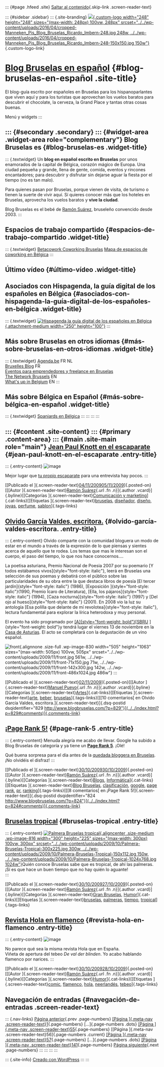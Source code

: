 ::: {#page .hfeed .site}
[Saltar al contenido](index.html#content){.skip-link
.screen-reader-text}

::: {#sidebar .sidebar}
::: {.site-branding}
[![](../../wp-content/uploads/2016/04/cropped-Manneken_Pis_Blog_Bruselas_Ricardo_Imbern-248.jpg){.custom-logo
width="248" height="248" sizes="(max-width: 248px) 100vw, 248px"
srcset="../../wp-content/uploads/2016/04/cropped-Manneken_Pis_Blog_Bruselas_Ricardo_Imbern-248.jpg 248w, ../../wp-content/uploads/2016/04/cropped-Manneken_Pis_Blog_Bruselas_Ricardo_Imbern-248-150x150.jpg 150w"}](../../index.html){.custom-logo-link}

[Blog Bruselas en español](../../index.html) {#blog-bruselas-en-español .site-title}
============================================

El blog-guía escrito por españoles en Bruselas para los hispanoparlantes
que viven aquí y para los turistas que aprovechan los vuelos baratos
para descubrir el chocolate, la cerveza, la Grand Place y tantas otras
cosas buenas.

Menú y widgets
:::

::: {#secondary .secondary}
::: {#widget-area .widget-area role="complementary"}
Blog Bruselas es {#blog-bruselas-es .widget-title}
----------------

::: {.textwidget}
Un **blog en español escrito en Bruselas** por unos enamorados de la
capital de Bélgica, corazón mágico de Europa. Una ciudad pequeña y
grande, llena de gente, comida, eventos y rincones encantadores; para
descubrir y disfrutar sin dejarse aguar la fiesta por el tiempo (no es
tan malo).

Para quienes pasan por Bruselas, porque vienen de visita, de turismo o
tienen la suerte de vivir aquí. Sí quieres conocer más que los hoteles
en Bruselas, aprovecha los vuelos baratos y **vive la ciudad**.

Blog Bruselas es el bebé de [Ramón Suárez](http://www.ramonsuarez.com),
bruseleño convencido desde 2003.
:::

Espacios de trabajo compartido {#espacios-de-trabajo-compartido .widget-title}
------------------------------

::: {.textwidget}
[Betacowork Coworking Bruselas](http://www.betacowork.com) [Mapa de
espacios de coworking en Bélgica](http://coworkingbelgium.com)
:::

Último vídeo {#último-vídeo .widget-title}
------------

Asociados con Hispagenda, la guía digital de los españoles en Bélgica {#asociados-con-hispagenda-la-guía-digital-de-los-españoles-en-bélgica .widget-title}
---------------------------------------------------------------------

::: {.textwidget}
[![Hispagenda,la guía digital de los españoles en
Bélgica](../../wp-content/uploads/2010/04/Hispagenda-250px.gif "Hispagenda, la guía digital de los españoles en Bélgica"){.attachment-medium
width="250" height="100"}](http://www.hispagenda.com)
:::

Más sobre Bruselas en otros idiomas {#más-sobre-bruselas-en-otros-idiomas .widget-title}
-----------------------------------

::: {.textwidget}
[Agenda.be](http://www.agenda.be) FR NL\
[Bruxelles Blog](http://www.bxlblog.be/) FR\
[Eventos para emprendedores y freelance en
Bruselas](http://www.betacowork.com/events/)\
[The Network
Brussels](http://groups.yahoo.com/group/TheNetworkBrussels/) EN\
[What\'s up in Belgium](http://www.whatsupin.be/) EN
:::

Más sobre Bélgica en Español {#más-sobre-bélgica-en-español .widget-title}
----------------------------

::: {.textwidget}
[Spaniards en Bélgica](http://www.spaniards.es/paises/belgica)
:::
:::
:::
:::

::: {#content .site-content}
::: {#primary .content-area}
::: {#main .site-main role="main"}
[Jean Paul Knott en el escaparate](../../index.html?p=841) {#jean-paul-knott-en-el-escaparate .entry-title}
----------------------------------------------------------

::: {.entry-content}
![image](../../wp-content/uploads/2009/11/wpid-IMAG0213.jpg)

Mejor lugar que [tu propio
escaparate](http://www.jeanpaulknott.com/ "Jean Paul Knott") para una
entrevista hay pocos.
:::

[[Publicado el
]{.screen-reader-text}[04/11/200905/11/2009](../../index.html?p=841)]{.posted-on}[[[Autor
]{.screen-reader-text}[Ramón
Suárez](../../blog/2010/04/30/index.html?author=2){.url .fn .n}]{.author
.vcard}]{.byline}[[Categorías ]{.screen-reader-text}[Comunicación y
marketing](../../blog/category/comunicacion-y-marketing/index.html)]{.cat-links}[[Etiquetas
]{.screen-reader-text}[bruselas](../../blog/tag/bruselas/index.html),
[diseñador](../../blog/tag/disenador/index.html),
[diseño](../../blog/tag/diseno/index.html),
[joyas](../../blog/tag/joyas/index.html),
[perfume](../../blog/tag/perfume/index.html),
[sablon](../../blog/tag/sablon/index.html)]{.tags-links}

[Olvido García Valdes, escritora.](../../index.html?p=829) {#olvido-garcía-valdes-escritora. .entry-title}
----------------------------------------------------------

::: {.entry-content}
Olvido comparte con la comunidad bloguera un modo de estar en el mundo a
través de la expresión de lo que piensas y sientes acerca de aquello que
te rodea. Los temas que mas le interesan son el cuerpo, el paso del
tiempo, lo que nos hace conocernos....

La poetisa asturiana, Premio Nacional de Poesia 2007 por su poemario [Y
todos estábamos vivos]{style="font-style: italic"}, leerá en Bruselas
una selección de sus poemas y debatirá con el público sobre las
particularidades de su obra entre la que destaca libros de poesía [El
tercer jardín]{style="font-style: italic"} (1986), [Exposición
]{style="font-style: italic"}(1990, Premio Ícaro de Literatura), [Ella,
los pájaros]{style="font-style: italic"} (1994), [Caza
nocturna]{style="font-style: italic"} (1997) y [Del ojo al
hueso]{style="font-style: italic"} (2001). En 2008 vio la luz su
antología [Esa polilla que delante de mí
revolotea]{style="font-style: italic"}, lectura fundamental para
explorar la lírica heterodoxa y muy personal.

El evento ha sido programado por
[[A]{style="font-weight: bold"}](http://asbru.blogspot.com/)[[SBRU](http://asbru.blogspot.com/)
]{style="font-weight: bold"}y tendrá lugar el viernes 13 de noviembre en
la [Casa de
Asturias](http://maps.google.es/maps?f=q&hl=es&geocode=&q=casa+de+asturias,bruxelles&sll=43.333416,-5.934201&sspn=1.012865,2.471924&ie=UTF8&ll=50.851637,4.361658&spn=0.013086,0.038624&z=15&iwloc=A).
El acto se completará con la degustación de un vino español.

![front](../../wp-content/uploads/2009/11/front.jpg){.alignnone
.size-full .wp-image-830 width="505" height="1063"
sizes="(max-width: 505px) 100vw, 505px"
srcset="../../wp-content/uploads/2009/11/front.jpg 561w, ../../wp-content/uploads/2009/11/front-71x150.jpg 71w, ../../wp-content/uploads/2009/11/front-142x300.jpg 142w, ../../wp-content/uploads/2009/11/front-486x1024.jpg 486w"}
:::

[[Publicado el
]{.screen-reader-text}[02/11/2009](../../index.html?p=829)]{.posted-on}[[[Autor
]{.screen-reader-text}[Manuel
Pueyo](../../blog/author/easysun/index.html){.url .fn .n}]{.author
.vcard}]{.byline}[[Categorías
]{.screen-reader-text}[Artes](../../blog/category/artes/index.html)]{.cat-links}[[Etiquetas
]{.screen-reader-text}[arte](../../blog/tag/arte/index.html),
[beber](../../blog/tag/beber/index.html),
[bruselas](../../blog/tag/bruselas/index.html)]{.tags-links}[[[10
comentarios[ en Olvido García Valdes,
escritora.]{.screen-reader-text}]{.dsq-postid
dsqidentifier="829 http://www.blogbruselas.com/?p=829"}](../../index.html?p=829#comments)]{.comments-link}

[¡Page Rank 5!](../../index.html?p=824) {#page-rank-5 .entry-title}
---------------------------------------

::: {.entry-content}
Menuda alegría me acabo de llevar. Google ha subido a Blog Bruselas de
categoría y ya tiene un [**Page Rank
5**](http://es.wikipedia.org/wiki/PageRank "¿Qué es el Page Rank? Wikipedia").
¡Olé!

Qué buena sorpresa para el día antes de la [quedada bloggera en
Bruselas](http://quedadabruselas3.eventbrite.com/ "Quedada Halloween bloggers Bruselas").
¡No olvidéis el disfraz!
:::

[[Publicado el
]{.screen-reader-text}[30/10/200930/10/2009](../../index.html?p=824)]{.posted-on}[[[Autor
]{.screen-reader-text}[Ramón
Suárez](../../blog/2010/04/30/index.html?author=2){.url .fn .n}]{.author
.vcard}]{.byline}[[Categorías
]{.screen-reader-text}[Blogs](../../blog/category/blogs/index.html),
[Informática](../../blog/category/informatica/index.html)]{.cat-links}[[Etiquetas
]{.screen-reader-text}[Blog
Bruselas](../../blog/tag/blog-bruselas/index.html),
[clasificación](../../blog/tag/clasificacion/index.html),
[google](../../blog/tag/google/index.html), [page
rank](../../blog/tag/page-rank/index.html),
[pr](../../blog/tag/pr/index.html),
[ranking](../../blog/tag/ranking/index.html)]{.tags-links}[[[8
comentarios[ en ¡Page Rank 5!]{.screen-reader-text}]{.dsq-postid
dsqidentifier="824 http://www.blogbruselas.com/?p=824"}](../../index.html?p=824#comments)]{.comments-link}

[Bruselas tropical](../../index.html?p=815) {#bruselas-tropical .entry-title}
-------------------------------------------

::: {.entry-content}
[![Palmera Bruselas
tropical](../../wp-content/uploads/2009/10/Palmera-Bruselas-Tropical-300x225.jpg "Palmera Bruselas tropical"){.aligncenter
.size-medium .wp-image-816 width="300" height="225"
sizes="(max-width: 300px) 100vw, 300px"
srcset="../../wp-content/uploads/2009/10/Palmera-Bruselas-Tropical-300x225.jpg 300w, ../../wp-content/uploads/2009/10/Palmera-Bruselas-Tropical-150x112.jpg 150w, ../../wp-content/uploads/2009/10/Palmera-Bruselas-Tropical-1024x768.jpg 1024w"}](../../wp-content/uploads/2009/10/Palmera-Bruselas-Tropical.JPG)Quién
conoce Bruselas sabe que es tropical, de ahí las palmeras. ¡Sí es que
hace un buen tiempo que no hay quién lo aguante!\
:::

[[Publicado el
]{.screen-reader-text}[30/10/200927/10/2009](../../index.html?p=815)]{.posted-on}[[[Autor
]{.screen-reader-text}[Ramón
Suárez](../../blog/2010/04/30/index.html?author=2){.url .fn .n}]{.author
.vcard}]{.byline}[[Categorías ]{.screen-reader-text}[Gran
Bruselas](../../blog/category/gran-bruselas/index.html),
[Humor](../../blog/category/humor/index.html)]{.cat-links}[[Etiquetas
]{.screen-reader-text}[bruselas](../../blog/tag/bruselas/index.html),
[palmeras](../../blog/tag/palmeras/index.html),
[tiempo](../../blog/tag/tiempo/index.html),
[tropical](../../blog/tag/tropical/index.html)]{.tags-links}

[Revista Hola en flamenco](../../index.html?p=820) {#revista-hola-en-flamenco .entry-title}
--------------------------------------------------

::: {.entry-content}
![image](../../wp-content/uploads/2009/10/wpid-IMAG0196.jpg)

No parece qué sea la misma revista Hola que en España.\
Viñeta de apertura del tebeo *De val der blinden*. Yo acabo hablando
flamenco por narices.
:::

[[Publicado el
]{.screen-reader-text}[30/10/200928/10/2009](../../index.html?p=820)]{.posted-on}[[[Autor
]{.screen-reader-text}[Ramón
Suárez](../../blog/2010/04/30/index.html?author=2){.url .fn .n}]{.author
.vcard}]{.byline}[[Categorías
]{.screen-reader-text}[Humor](../../blog/category/humor/index.html)]{.cat-links}[[Etiquetas
]{.screen-reader-text}[comic](../../blog/tag/comic/index.html),
[flamenco](../../blog/tag/flamenco/index.html),
[hola](../../blog/tag/hola/index.html),
[neerlandés](../../blog/tag/neerlandes/index.html),
[tebeo](../../blog/tag/tebeo/index.html)]{.tags-links}

Navegación de entradas {#navegación-de-entradas .screen-reader-text}
----------------------

::: {.nav-links}
[Página anterior](../55/index.html){.prev .page-numbers} [[Página
]{.meta-nav .screen-reader-text}1](../../index.html){.page-numbers}
[...]{.page-numbers .dots} [[Página ]{.meta-nav
.screen-reader-text}55](../55/index.html){.page-numbers} [[Página
]{.meta-nav .screen-reader-text}56]{.page-numbers .current} [[Página
]{.meta-nav .screen-reader-text}57](../57/index.html){.page-numbers}
[...]{.page-numbers .dots} [[Página ]{.meta-nav
.screen-reader-text}141](../141/index.html){.page-numbers} [Página
siguiente](../57/index.html){.next .page-numbers}
:::
:::
:::
:::

::: {.site-info}
[Creado con WordPress](https://es.wordpress.org/)
:::
:::
